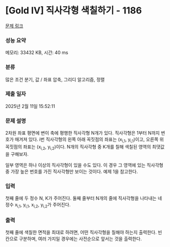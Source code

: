 # [Gold IV] 직사각형 색칠하기 - 1186 

[문제 링크](https://www.acmicpc.net/problem/1186) 

### 성능 요약

메모리: 33432 KB, 시간: 40 ms

### 분류

많은 조건 분기, 값 / 좌표 압축, 그리디 알고리즘, 정렬

### 제출 일자

2025년 2월 11일 15:52:11

### 문제 설명

<p>2차원 좌표 평면에 변이 축에 평행한 직사각형 N개가 있다. 직사각형은 1부터 N까지 번호가 매겨져 있다. i번 직사각형의 왼쪽 아래 꼭짓점의 좌표는 (x<sub>i,1</sub>, y<sub>i,1</sub>)이고, 오른쪽 위 꼭짓점의 좌표는 (x<sub>i,2</sub>, y<sub>i,2</sub>)이다. N개의 직사각형 중 K개를 칠해 색칠된 영역의 최댓값을 구해보자.</p>

<p>일부 영역은 하나 이상의 직사각형이 있을 수도 있다. 이 경우 그 영역에 있는 직사각형 중 가장 높은 번호를 가진 직사각형만 보이는 것이다. 예제 1을 참고한다.</p>

### 입력 

 <p>첫째 줄에 두 정수 N, K가 주어진다. 둘째 줄부터 N개의 줄에 직사각형을 나타내는 네 정수 x<sub>i,1</sub>, y<sub>i,1</sub>, x<sub>i,2</sub>, y<sub>i,2</sub>가 주어진다.</p>

### 출력 

 <p>첫째 줄에 색칠한 면적을 최대로 하려면, 어떤 직사각형을 칠해야 하는지 출력한다. 빈 칸으로 구분하며, 여러 가지일 경우에는 사전순으로 앞서는 것을 출력한다.</p>

